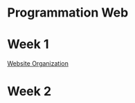 # Programmation Web

# Week 1
[Website Organization](./semaine_1/website_organization.md)

# Week 2

